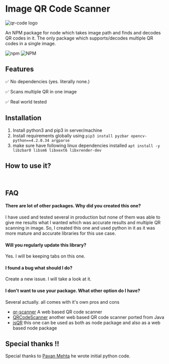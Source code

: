 # Image QR Code Scanner

![qr-code logo](https://user-images.githubusercontent.com/6497827/91564420-40b4a680-e95e-11ea-9a45-e8fc7084aa4a.png)

An NPM package for node which takes image path and finds and decodes QR codes in it. The only package which supports/decodes multiple QR codes in a single image.

![npm](https://img.shields.io/npm/v/image-qr-code-scanner?style=flat-square)
![NPM](https://img.shields.io/npm/l/image-qr-code-scanner?style=flat-square)

## Features

✅ No dependencies (yes. literally none.)

✅ Scans multiple QR in one image

✅ Real world tested 

## Installation

1. Install python3 and pip3 in server/machine
1. Install requirements globally using
        `pip3 install pyzbar opencv-python==4.2.0.34 argparse`
1. make sure have following linux dependencies installed 
        `apt install -y libzbar0 libsm6 libxext6 libxrender-dev`

## How to use it?

```javascript
```

```typescript
```

## FAQ

#### There are lot of other packages. Why did you created this one?
I have used and tested several in production but none of them was able to give me results what I wanted which was accurate results and multiple QR scanning in image. So, I created this one and used python in it as it was more mature and accurate libraries for this use case.

#### Will you regularly update this library?
Yes. I will be keeping tabs on this one.

#### I found a bug what should I do?
Create a new issue. I will take a look at it. 

#### I don't want to use your package. What other option do I have?

Several actually. all comes with it's own pros and cons

- [qr-scanner](https://www.npmjs.com/package/qr-scanner) A web based QR code scanner
- [QRCodeScanner](https://www.npmjs.com/package/qr-code-scanner) another web based QR code scanner ported from Java
- [jsQR](https://github.com/cozmo/jsQR) this one can be used as both as node package and also as a web based node package

## Special thanks !!
Special thanks to [Pavan Mehta](https://github.com/pavanmehta91) he wrote initial python code.